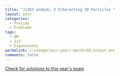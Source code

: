 ```yaml
---
title: "J13Q3 &ndash; 2 Interacting 3D Particles "
layout: post
categories:
  - Prelims
  - Problems
tags:
  - QM
  - J13
  - Eigenstates
permalink: /:categories/:year/:month/Q3:output_ext
comments: false
---
```

<object data="2013J3Q.pdf" type="application/pdf" width="100%" height="500"></object>
<div class="message"><a href='https://princetonprelim.com/prelim/30/'>Check for solutions to this year's exam</a></div>